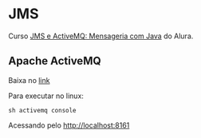 # JMS

Curso <a href="https://cursos.alura.com.br/course/jms/">JMS e ActiveMQ: Mensageria com Java</a> do Alura.

## Apache ActiveMQ

Baixa no <a href="https://s3.amazonaws.com/caelum-online-public/jms/apache-activemq-5.12.0-bin.zip">link</a>

Para executar no linux:

```
sh activemq console
```

Acessando pelo <a href="http://localhost:8161">http://localhost:8161</a> 